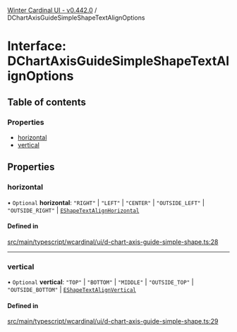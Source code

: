[Winter Cardinal UI - v0.442.0](../index.md) / DChartAxisGuideSimpleShapeTextAlignOptions

# Interface: DChartAxisGuideSimpleShapeTextAlignOptions

## Table of contents

### Properties

- [horizontal](DChartAxisGuideSimpleShapeTextAlignOptions.md#horizontal)
- [vertical](DChartAxisGuideSimpleShapeTextAlignOptions.md#vertical)

## Properties

### horizontal

• `Optional` **horizontal**: ``"RIGHT"`` \| ``"LEFT"`` \| ``"CENTER"`` \| ``"OUTSIDE_LEFT"`` \| ``"OUTSIDE_RIGHT"`` \| [`EShapeTextAlignHorizontal`](../index.md#eshapetextalignhorizontal)

#### Defined in

[src/main/typescript/wcardinal/ui/d-chart-axis-guide-simple-shape.ts:28](https://github.com/winter-cardinal/winter-cardinal-ui/blob/v0.442.0/src/main/typescript/wcardinal/ui/d-chart-axis-guide-simple-shape.ts#L28)

___

### vertical

• `Optional` **vertical**: ``"TOP"`` \| ``"BOTTOM"`` \| ``"MIDDLE"`` \| ``"OUTSIDE_TOP"`` \| ``"OUTSIDE_BOTTOM"`` \| [`EShapeTextAlignVertical`](../index.md#eshapetextalignvertical)

#### Defined in

[src/main/typescript/wcardinal/ui/d-chart-axis-guide-simple-shape.ts:29](https://github.com/winter-cardinal/winter-cardinal-ui/blob/v0.442.0/src/main/typescript/wcardinal/ui/d-chart-axis-guide-simple-shape.ts#L29)
